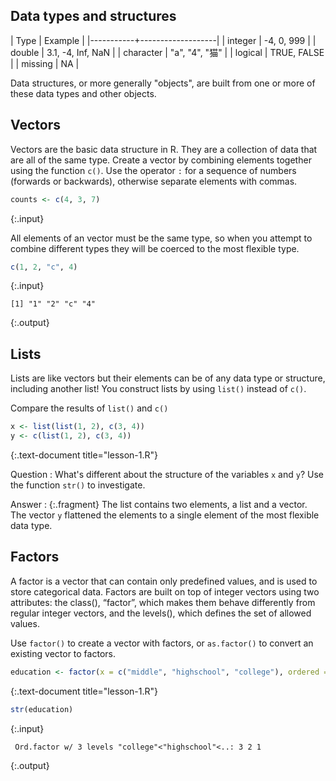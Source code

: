 ---
---

## Data types and structures

| Type      | Example           |
|-----------+-------------------|
| integer   | -4, 0, 999        |
| double    | 3.1, -4, Inf, NaN |
| character | "a", "4", "猫"    |
| logical   | TRUE, FALSE       |
| missing   | NA                |

Data structures, or more generally "objects", are built from one or more of these data types and other objects.

<!--split-->

## Vectors

Vectors are the basic data structure in R. They are a collection of data that are all of the same type. Create a vector by combining elements together using the function `c()`. Use the operator `:` for a sequence of numbers (forwards or backwards), otherwise separate elements with commas. 


~~~r
counts <- c(4, 3, 7)
~~~
{:.input}

All elements of an vector must be the same type, so when you attempt to combine different types they will be coerced to the most flexible type. 


~~~r
c(1, 2, "c", 4)
~~~
{:.input}

~~~
[1] "1" "2" "c" "4"
~~~
{:.output}

<!--split-->

## Lists

Lists are like vectors but their elements can be of any data type or structure, including another list! You construct lists by using `list()` instead of `c()`. 

Compare the results of `list()` and `c()`


~~~r
x <- list(list(1, 2), c(3, 4))
y <- c(list(1, 2), c(3, 4))
~~~
{:.text-document title="lesson-1.R"}

Question
: What's different about the structure of the variables `x` and `y`? Use the function `str()` to investigate.

Answer
: {:.fragment} The list contains two elements, a list and a vector. The vector `y` flattened the elements to a single element of the most flexible data type.

<!--split-->

## Factors

A factor is a vector that can contain only predefined values, and is used to store categorical data. Factors are built on top of integer vectors using two attributes: the class(), “factor”, which makes them behave differently from regular integer vectors, and the levels(), which defines the set of allowed values. 

Use `factor()` to create a vector with factors, or `as.factor()` to convert an existing vector to factors.  


~~~r
education <- factor(x = c("middle", "highschool", "college"), ordered = TRUE)
~~~
{:.text-document title="lesson-1.R"}


~~~r
str(education)
~~~
{:.input}

~~~
 Ord.factor w/ 3 levels "college"<"highschool"<..: 3 2 1
~~~
{:.output}
